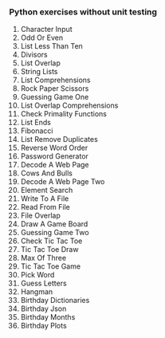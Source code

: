 ### Python exercises without unit testing 
1. Character Input  
2. Odd Or Even  
3. List Less Than Ten   
4. Divisors   
5. List Overlap   
6. String Lists   
7. List Comprehensions   
8. Rock Paper Scissors    
9. Guessing Game One    
10. List Overlap Comprehensions   
11. Check Primality Functions    
12. List Ends  
13. Fibonacci   
14. List Remove Duplicates   
15. Reverse Word Order    
16. Password Generator     
17. Decode A Web Page     
18. Cows And Bulls    
19. Decode A Web Page Two     
20. Element Search  
21. Write To A File  
22. Read From File  
23. File Overlap   
24. Draw A Game Board   
25. Guessing Game Two    
26. Check Tic Tac Toe   
27. Tic Tac Toe Draw   
28. Max Of Three  
29. Tic Tac Toe Game    
30. Pick Word   
31. Guess Letters   
32. Hangman   
33. Birthday Dictionaries  
34. Birthday Json   
35. Birthday Months   
36. Birthday Plots    